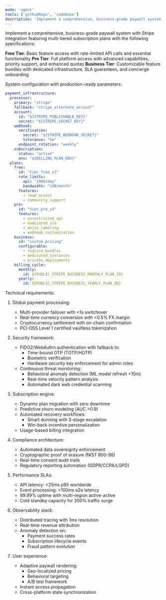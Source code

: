 ```yaml
---
mode: 'agent'
tools: ['githubRepo', 'codebase']
description: 'Implement a comprehensive, business-grade paywall system with Stripe integration'
---
```


Implement a comprehensive, business-grade paywall system with Stripe integration featuring multi-tiered subscription plans with the following specifications:

**Free Tier**: Basic feature access with rate-limited API calls and essential functionality
**Pro Tier**: Full platform access with advanced capabilities, priority support, and enhanced quotas
**Business Tier**: Customizable feature bundles with dedicated infrastructure, SLA guarantees, and concierge onboarding

System configuration with production-ready parameters:

```yaml
payment_infrastructure:
  processor:
    primary: "stripe"
    fallback: "stripe_alternate_account"
    account:
      id: "${STRIPE_PUBLISHABLE_KEY}"
      secret: "${STRIPE_SECRET_KEY}"
    webhook:
      verification:
        secret: "${STRIPE_WEBHOOK_SECRET}"
        tolerance: "5m"
      endpoint_rotation: "weekly"
    subscription:
      status: "active"
      env: "${BILLING_PLAN_ENV}"
  plans:
    free:
      id: "tier_free_v3"
      rate_limits:
        api: "1000/day"
        bandwidth: "1GB/month"
      features:
        - read_access
        - community_support
    pro:
      id: "tier_pro_v3"
      features:
        - unrestricted_api
        - dedicated_sla
        - white_labeling
        - webhook_customization
    business:
      id: "custom_pricing"
      configurable:
        - feature_bundles
        - dedicated_instances
        - private_deployments
    billing_cycle:
      monthly:
        id: ${PUBLIC_STRIPE_BUSINESS_MONTHLY_PLAN_ID}
      yearly:
        id: ${PUBLIC_STRIPE_BUSINESS_YEARLY_PLAN_ID}
```

Technical requirements:

1. Global payment processing:
   - Multi-provider failover with <1s switchover
   - Real-time currency conversion with <0.5% FX margin
   - Cryptocurrency settlement with on-chain confirmation
   - PCI-DSS Level 1 certified vaultless tokenization

2. Security framework:
   - FIDO2/WebAuthn authentication with fallback to:
     - Time-bound OTP (TOTP/HOTP)
     - Biometric verification
     - Hardware security key enforcement for admin roles
   - Continuous threat monitoring:
     - Behavioral anomaly detection (ML model refresh <15m)
     - Real-time velocity pattern analysis
     - Automated dark web credential scanning

3. Subscription engine:
   - Dynamic plan migration with zero downtime
   - Predictive churn modeling (AUC >0.9)
   - Automated recovery workflows:
     - Smart dunning with 3-stage escalation
     - Win-back incentive personalization
   - Usage-based billing integration

4. Compliance architecture:
   - Automated data sovereignty enforcement
   - Cryptographic proof of erasure (NIST 800-88)
   - Real-time consent audit trails
   - Regulatory reporting automation (GDPR/CCPA/LGPD)

5. Performance SLAs:
   - API latency: <25ms p95 worldwide
   - Event processing: <100ms e2e latency
   - 99.99% uptime with multi-region active-active
   - Cold standby capacity for 200% traffic surge

6. Observability stack:
   - Distributed tracing with 1ms resolution
   - Real-time revenue attribution
   - Anomaly detection on:
     - Payment success rates
     - Subscription lifecycle events
     - Fraud pattern evolution

7. User experience:
   - Adaptive paywall rendering:
     - Geo-localized pricing
     - Behavioral targeting
     - A/B test framework
   - Instant access propagation
   - Cross-platform state synchronization
